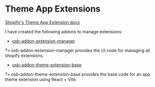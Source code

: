 # Theme App Extensions

[Shopify's Theme App Extension docs](https://shopify.dev/apps/online-store/theme-app-extensions/getting-started)

I have created the following addons to manage extensions:

- [osb-addon-extension-manager](https://github.com/Michael-Gibbons/osb-addon-extension-manager)

?> osb-addon-extension-manager provides the cli code for managing all shopify extensions.

- [osb-addon-theme-extension-base](https://github.com/Michael-Gibbons/osb-addon-theme-extension-base)

?> osb-addon-theme-extension-base provides the base code for an app theme extension using React + Vite.